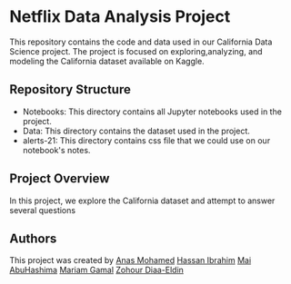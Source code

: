 # Netflix Data Analysis Project

This repository contains the code and data used in our California Data Science project. The project is focused on exploring,analyzing, and modeling the California dataset available on Kaggle.

## Repository Structure

* Notebooks: This directory contains all Jupyter notebooks used in the project.
* Data: This directory contains the dataset used in the project.
* alerts-21: This directory contains css file that we could use on our notebook's notes. 

## Project Overview

In this project, we explore the California dataset and attempt to answer several questions

## Authors 

This project was created by 
[Anas Mohamed](https://github.com/Anas20001)
[Hassan Ibrahim](https://github.com/SEMICOLON10)
[Mai AbuHashima](https://github.com/maigamalabuhashima20)
[Mariam Gamal](https://github.com/mariameldakhly)
[Zohour Diaa-Eldin](https://github.com/zohour-diaa-eldin)